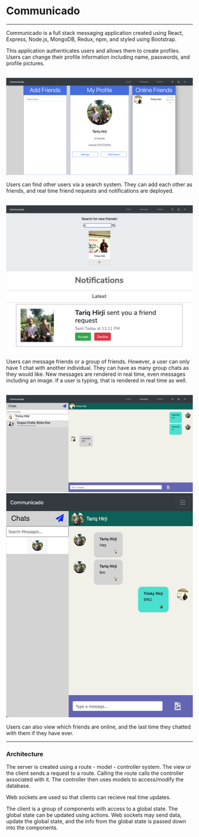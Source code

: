 <h1>Communicado</h1>

<hr>

Communicado is a full stack messaging application created using
React, Express, Node.js, MongoDB, Redux, npm, and styled using Bootstrap.

This application authenticates users and allows them to create profiles.
Users can change their profile information including name, passwords,
and profile pictures.

<br>
<img src='./screenshots/homepage.png'></img>
<br>

Users can find other users via a search system.
They can add each other as friends, and real time friend requests and
notifications are deployed. 

<br>
<img src ='./screenshots/addFriend.png'></img>
<br>
<img src ='./screenshots/friendRequest.png'></img>
<br>

Users can message friends or a group of friends.
However, a user can only have 1 chat with another individual.
They can have as many group chats as they would like.
New messages are rendered in real time, even messages including an image.
If a user is typing, that is rendered in real time as well. 

<br>
<img src ='./screenshots/messagespage.png'></img>
<br>
<img src='./screenshots/messagespage-sm.png'></img>
<br>

Users can also view which friends are online, and the last time
they chatted with them if they have ever.

<hr>

<h3>Architecture</h3>
The server is created using a route - model - controller system.
The view or the client sends a request to a route.
Calling the route calls the controller associated with it.
The controller then uses models to access/modify the database.

Web sockets are used so that clients can recieve real time updates.

The client is a group of components with access to a global state.
The global state can be updated using actions.
Web sockets may send data, update the global state, and the info
from the global state is passed down into the components.
